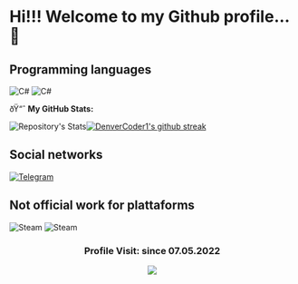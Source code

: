 # Hi!!! Welcome to my Github profile... 👋

## Programming languages
![C#](https://img.shields.io/badge/c%23-%23239120.svg?style=for-the-badge&logo=c-sharp&logoColor=white)
![C#](https://img.shields.io/badge/.NET-5C2D91?style=for-the-badge&logo=.net&logoColor=white)

ðŸ“ˆ **My GitHub Stats:**

![Repository's Stats](https://github-readme-stats.vercel.app/api?username=Hackerprod&theme=blue-white)[![DenverCoder1's github streak](https://github-readme-streak-stats.herokuapp.com/?user=Hackerprod&theme=blue-white)](https://github.com/DenverCoder1/github-readme-streak-stats)

## Social networks
[![Telegram](https://img.shields.io/badge/Telegram-2CA5E0?style=for-the-badge&logo=telegram&logoColor=white)](https://t.me/+rlNlHBEZd8s2NmVh)

## Not official work for plattaforms 
![Steam](https://img.shields.io/badge/Steam-000000?style=for-the-badge&logo=steam&logoColor=white)
![Steam](https://img.shields.io/badge/Dota2-CD2640?style=for-the-badge&logo=dota2&logoColor=white)

<h3><p align="center">Profile Visit: since 07.05.2022</p>
<p align="center">
    <img alingn="center" src="https://profile-counter.glitch.me/hackerprod/count.svg"/>
</p>
